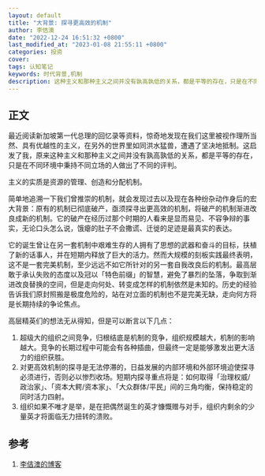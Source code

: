 ```yaml
---
layout: default
title: "大背景: 探寻更高效的机制"
author: 李佶澳
date: "2022-12-24 16:51:32 +0800"
last_modified_at: "2023-01-08 21:55:11 +0800"
categories: 投资
cover:
tags: 认知笔记
keywords: 时代背景,机制
description: 这种主义和那种主义之间并没有孰高孰低的关系，都是平等的存在，只是在不同环境中秉持不同立场的人做出了不同的评判
---
```


## 正文

最近阅读新加坡第一代总理的回忆录等资料，惊奇地发现在我们这里被视作理所当然、具有优越性的主义，在另外的世界里如同洪水猛兽，遭遇了坚决地抵制。这启发了我，原来这种主义和那种主义之间并没有孰高孰低的关系，都是平等的存在，只是在不同环境中秉持不同立场的人做出了不同的评判。

主义的实质是资源的管理、创造和分配机制。

简单地追溯一下我们曾推崇的机制，就会发现过去以及现在各种纷杂动作身后的宏大背景：原有的机制已彻底破产，亟须探寻出更高效的机制，将破产的机制渐进改良成新的机制。它的破产在经历过那个时期的人看来是显而易见、不容争辩的事实，无论口头怎么说，饿瘪的肚子不会撒谎、迁徙的足迹是最真实的表达。

它的诞生曾让在另一套机制中艰难生存的人拥有了思想的武器和奋斗的目标，扶植了新的话事人，并在短期内释放了巨大的活力。然而大规模的刻板实践最终表明，这不是一套完美机制，至少远远不如它所针对的另一套自我改良后的机制。最高层敢于承认失败的态度以及冠以「特色前缀」的智慧，避免了暴烈的坠落，争取到渐进改良替换的空间，但是走向何处、转变成怎样的机制依然是未知的。历史的经验告诉我们原封照搬是极度危险的，站在对立面的机制也不是完美无缺，走向何方将是长期持续的争论焦点。

高层精英们的想法无从得知，但是可以断言以下几点：

1. 超级大的组织之间竞争，归根结底是机制的竞争，组织规模越大，机制的影响越大。竞争的长期过程中可能会有各种插曲，但最终一定是能够激发出更大活力的组织获胜。
2. 对更高效机制的探寻是无法停滞的，日益发展的内部环境和外部环境迫使探寻必须进行，否则必以惨烈收场。短期内探寻重点将是：如何取得「治理权威/政治家」、「资本大鳄/资本家」、「大众群体/平民」间的三角均衡，保持稳定的同时活力四射。
3. 组织如果不唯才是举，是在把偶然诞生的英才慷慨赠与对手，组织内剩余的少量英才将面临无力扭转的溃败。

## 参考

1. [李佶澳的博客][1]

[1]: https://www.lijiaocn.com "李佶澳的博客"
